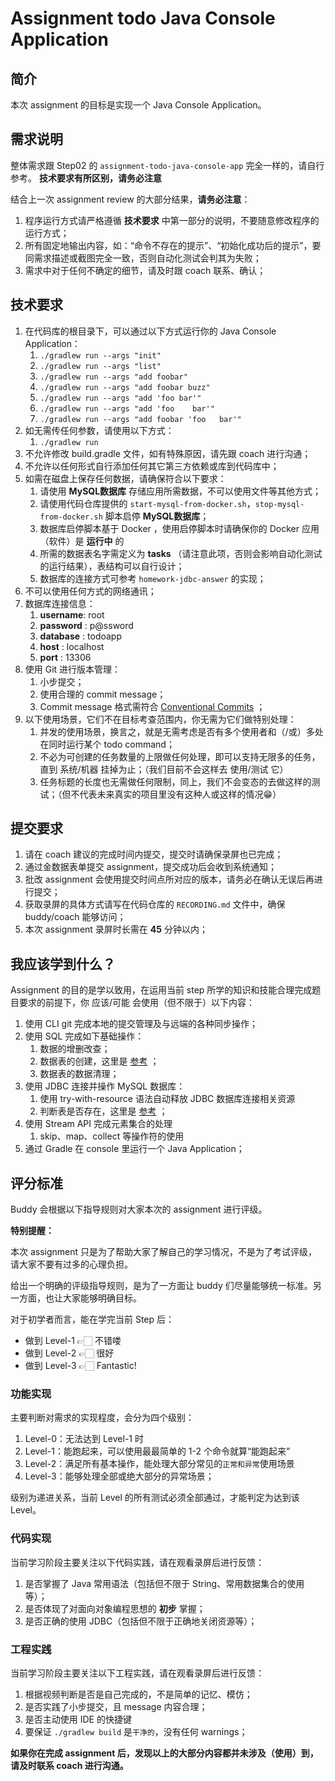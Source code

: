 # Assignment todo Java Console Application

## 简介

本次 assignment 的目标是实现一个 Java Console Application。

## 需求说明

整体需求跟 Step02 的 `assignment-todo-java-console-app` 完全一样的，请自行参考。 **技术要求有所区别，请务必注意**

结合上一次 assignment review 的大部分结果，**请务必注意**：

1. 程序运行方式请严格遵循 **技术要求** 中第一部分的说明，不要随意修改程序的运行方式；
1. 所有固定地输出内容，如：“命令不存在的提示”、“初始化成功后的提示”，要同需求描述或截图完全一致，否则自动化测试会判其为失败；
1. 需求中对于任何不确定的细节，请及时跟 coach 联系、确认；

## 技术要求

1. 在代码库的根目录下，可以通过以下方式运行你的 Java Console Application：
   1. `./gradlew run --args "init"`
   1. `./gradlew run --args "list"`
   1. `./gradlew run --args "add foobar"`
   1. `./gradlew run --args "add foobar buzz"`
   1. `./gradlew run --args "add 'foo bar'"`
   1. `./gradlew run --args "add 'foo    bar'"`
   1. `./gradlew run --args "add foobar 'foo   bar'"`
1. 如无需传任何参数，请使用以下方式：
   1. `./gradlew run`
1. 不允许修改 build.gradle 文件，如有特殊原因，请先跟 coach 进行沟通；
1. 不允许以任何形式自行添加任何其它第三方依赖或库到代码库中；
1. 如需在磁盘上保存任何数据，请确保符合以下要求：
   1. 请使用 **MySQL数据库** 存储应用所需数据，不可以使用文件等其他方式；
   1. 请使用代码仓库提供的 `start-mysql-from-docker.sh`，`stop-mysql-from-docker.sh` 脚本启停 **MySQL数据库**；
   1. 数据库启停脚本基于 Docker ，使用启停脚本时请确保你的 Docker 应用（软件）是 **运行中** 的
   1. 所需的数据表名字需定义为 **tasks** （请注意此项，否则会影响自动化测试的运行结果），表结构可以自行设计；
   1. 数据库的连接方式可参考 `homework-jdbc-answer` 的实现；
1. 不可以使用任何方式的网络通讯；
1. 数据库连接信息：
   1. **username**: root
   1. **password** : p@ssword
   1. **database** : todoapp
   1. **host** : localhost
   1. **port** : 13306
1. 使用 Git 进行版本管理：
   1. 小步提交；
   1. 使用合理的 commit message；
   1. Commit message 格式需符合 [Conventional Commits](https://www.conventionalcommits.org/) ；
1. 以下使用场景，它们不在目标考查范围内，你无需为它们做特别处理：
   1. 并发的使用场景，换言之，就是无需考虑是否有多个使用者和（/或）多处在同时运行某个 todo command；
   1. 不必为可创建的任务数量的上限做任何处理，即可以支持无限多的任务，直到 系统/机器 挂掉为止；（我们目前不会这样去 使用/测试 它）
   1. 任务标题的长度也无需做任何限制，同上，我们不会变态的去做这样的测试；（但不代表未来真实的项目里没有这种人或这样的情况😁）

## 提交要求

1. 请在 coach 建议的完成时间内提交，提交时请确保录屏也已完成；
1. 通过金数据表单提交 assignment，提交成功后会收到系统通知；
1. 批改 assignment 会使用提交时间点所对应的版本，请务必在确认无误后再进行提交；
1. 获取录屏的具体方式请写在代码仓库的 `RECORDING.md` 文件中，确保 buddy/coach 能够访问；
1. 本次 assignment 录屏时长需在 **45** 分钟以内；

## 我应该学到什么？

Assignment 的目的是学以致用，在运用当前 step 所学的知识和技能合理完成题目要求的前提下，你 应该/可能 会使用（但不限于）以下内容：

1. 使用 CLI git 完成本地的提交管理及与远端的各种同步操作；
1. 使用 SQL 完成如下基础操作：
   1. 数据的增删改查；
   1. 数据表的创建，这里是 [参考](https://www.liaoxuefeng.com/wiki/1177760294764384/1246617774585536) ；
   1. 数据表的数据清理；
1. 使用 JDBC 连接并操作 MySQL 数据库：
   1. 使用 try-with-resource 语法自动释放 JDBC 数据库连接相关资源
   1. 判断表是否存在，这里是 [参考](https://www.baeldung.com/jdbc-check-table-exists) ；
1. 使用 Stream API 完成元素集合的处理
   1. skip、map、collect 等操作符的使用
1. 通过 Gradle 在 console 里运行一个 Java Application；

## 评分标准

Buddy 会根据以下指导规则对大家本次的 assignment 进行评级。

**特别提醒：**

本次 assignment 只是为了帮助大家了解自己的学习情况，不是为了考试评级，请大家不要有过多的心理负担。

给出一个明确的评级指导规则，是为了一方面让 buddy 们尽量能够统一标准。另一方面，也让大家能够明确目标。

对于初学者而言，能在学完当前 Step 后：

* 做到 Level-1 👉🏻 不错喽
* 做到 Level-2 👉🏻 很好
* 做到 Level-3 👉🏻 Fantastic!

### 功能实现

主要判断对需求的实现程度，会分为四个级别：

1. Level-0：无法达到 Level-1 时
1. Level-1：能跑起来，可以使用最最简单的 1-2 个命令就算“能跑起来”
1. Level-2：满足所有基本操作，能处理大部分常见的`正常和异常`使用场景
1. Level-3：能够处理全部或绝大部分的异常场景；

级别为递进关系，当前 Level 的所有测试必须全部通过，才能判定为达到该 Level。

### 代码实现

当前学习阶段主要关注以下代码实践，请在观看录屏后进行反馈：

1. 是否掌握了 Java 常用语法（包括但不限于 String、常用数据集合的使用等）；
1. 是否体现了对面向对象编程思想的 **初步** 掌握；
1. 是否正确的使用 JDBC（包括但不限于正确地关闭资源等）；

### 工程实践

当前学习阶段主要关注以下工程实践，请在观看录屏后进行反馈：

1. 根据视频判断是否是自己完成的，不是简单的记忆、模仿；
1. 是否实践了小步提交，且 message 内容合理；
1. 是否主动使用 IDE 的快捷键
1. 要保证 `./gradlew build` 是`干净的`，没有任何 warnings；

**如果你在完成 assignment 后，发现以上的大部分内容都并未涉及（使用）到，请及时联系 coach 进行沟通。**
